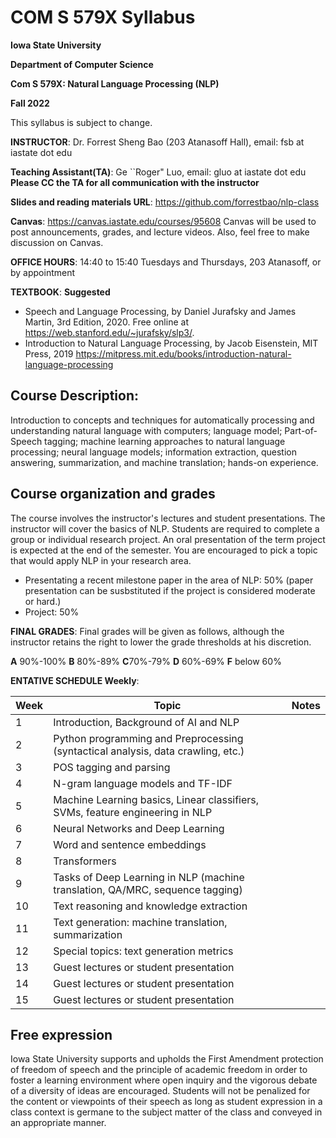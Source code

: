 # COM S 579X Syllabus

**Iowa State University**

**Department of Computer Science**

**Com S 579X: Natural Language Processing (NLP)**

**Fall 2022**

This syllabus is subject to change.

**INSTRUCTOR**: Dr. Forrest Sheng Bao (203 Atanasoff Hall), email: fsb at iastate dot edu 

**Teaching Assistant(TA)**: Ge ``Roger" Luo, email:  gluo at iastate dot edu  **Please CC the TA for all communication with the instructor**

**Slides and reading materials URL**: https://github.com/forrestbao/nlp-class

**Canvas**: https://canvas.iastate.edu/courses/95608
Canvas will be used to post announcements, grades, and lecture videos. Also, feel free to make discussion on Canvas. 

**OFFICE HOURS**: 14:40 to 15:40 Tuesdays and Thursdays, 203 Atanasoff, or by appointment 

**TEXTBOOK**: **Suggested**

- Speech and Language Processing, by Daniel Jurafsky and James Martin, 3rd Edition, 2020. Free online at https://web.stanford.edu/~jurafsky/slp3/. 
- Introduction to Natural Language Processing, by Jacob Eisenstein, MIT Press, 2019 https://mitpress.mit.edu/books/introduction-natural-language-processing

## Course Description:

Introduction to concepts and techniques for automatically processing and understanding natural language with computers; language model; Part-of-Speech tagging; machine learning approaches to natural language processing; neural language models; information extraction, question answering, summarization, and machine translation; hands-on experience.

## Course organization and grades

The course involves the instructor's lectures and student presentations. The instructor will cover the basics of NLP. Students are required to complete a group or individual research project. An oral presentation of the term project is expected at the end of the semester. You are encouraged to pick a topic that would apply NLP in your research area.

- Presentating a recent milestone paper in the area of NLP: 50% (paper presentation can be susbstituted if the project is considered moderate or hard.)
- Project: 50%

**FINAL GRADES**: Final grades will be given as follows, although the instructor retains the right to lower the grade thresholds at his discretion.

**A** 90%-100%  **B** 80%-89%  **C**70%-79%  **D** 60%-69%  **F** below 60%

**ENTATIVE SCHEDULE Weekly**: 

| Week | Topic                                                                            | Notes |
|-------|----------------------------------------------------------------------------------|-------|
| 1     | Introduction, Background of AI and NLP                                           |       |
| 2     | Python programming and Preprocessing (syntactical analysis, data crawling, etc.) |       |
| 3     | POS tagging and parsing                                                          |       |
| 4     | N-gram language models and TF-IDF                                                |       |
| 5     | Machine Learning basics, Linear classifiers, SVMs, feature engineering in NLP    |       |
| 6     | Neural Networks and Deep Learning                                                |       |
| 7     | Word and sentence embeddings                                                     |       |
| 8     | Transformers                                                                     |       |
| 9     | Tasks of Deep Learning in NLP (machine translation, QA/MRC, sequence tagging)    |       |
| 10    | Text reasoning and knowledge extraction                                          |       |
| 11    | Text generation: machine translation, summarization                              |       |
| 12    | Special topics: text generation metrics                                          |       |
| 13    | Guest lectures or student presentation                                           |       |
| 14    | Guest lectures or student presentation                                           |       |
| 15    | Guest lectures or student presentation                                           |       |

## Free expression

Iowa State University supports and upholds the First Amendment protection of freedom of speech and
the principle of academic freedom in order to foster a learning environment where open inquiry and
the vigorous debate of a diversity of ideas are encouraged. Students will not be penalized for the
content or viewpoints of their speech as long as student expression in a class context is germane to
the subject matter of the class and conveyed in an appropriate manner.